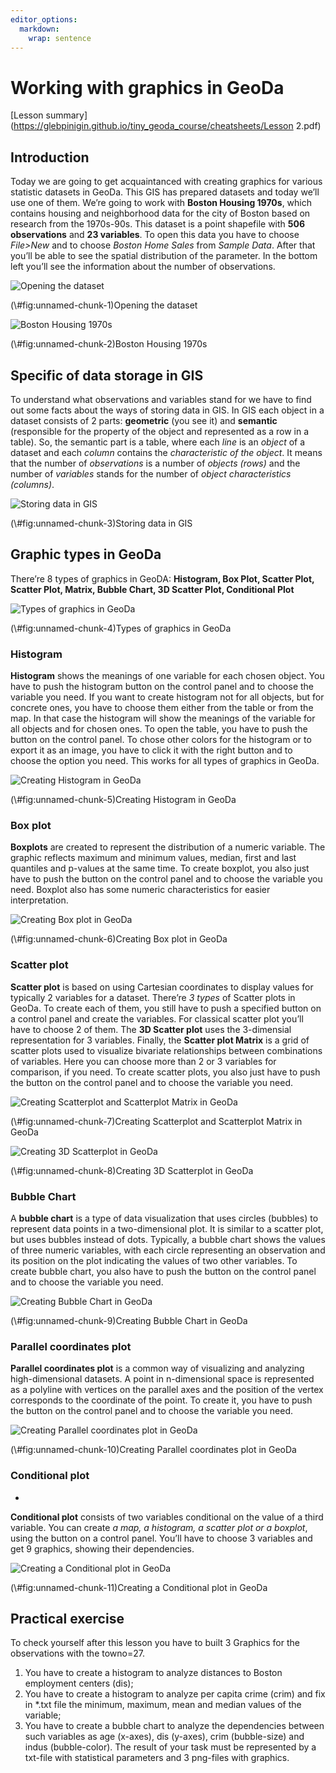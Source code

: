 ```yaml
---
editor_options: 
  markdown: 
    wrap: sentence
---
```


# Working with graphics in GeoDa

[Lesson summary](https://glebpinigin.github.io/tiny_geoda_course/cheatsheets/Lesson 2.pdf)

## Introduction
Today we are going to get acquaintanced with creating graphics for various statistic datasets in GeoDa. This GIS has prepared datasets and today we’ll use one of them. We’re going to work with **Boston Housing 1970s**, which contains housing and neighborhood data for the city of Boston based on research from the 1970s-90s. This dataset is a point shapefile with **506 observations** and **23 variables**. To open this data you have to choose _File>New_ and to choose _Boston Home Sales_ from _Sample Data_. After that you’ll be able to see the spatial distribution of the parameter. In the bottom left you’ll see the information about the number of observations.

<div class="figure">
<img src="images/2_1_Opening_the_dataset.png" alt="Opening the dataset"  />
<p class="caption">(\#fig:unnamed-chunk-1)Opening the dataset</p>
</div>

<div class="figure">
<img src="images/2_2_Boston_Housing_1970s.png" alt="Boston Housing 1970s"  />
<p class="caption">(\#fig:unnamed-chunk-2)Boston Housing 1970s</p>
</div>

## Specific of data storage in GIS

To understand what observations and variables stand for we have to find out some facts about the ways of storing data in GIS. In GIS each object in a dataset consists of 2 parts: **geometric** (you see it) and **semantic** (responsible for the property of the object and represented as a row in a table). So, the semantic part is a table, where each _line_ is an _object_ of a dataset and each _column_ contains the _characteristic of the object_. It means that the number of _observations_ is a number of _objects (rows)_ and the number of _variables_ stands for the number of _object characteristics (columns)_.

<div class="figure">
<img src="images/2_3_Storing_data_in_GIS.png" alt="Storing data in GIS"  />
<p class="caption">(\#fig:unnamed-chunk-3)Storing data in GIS</p>
</div>

## Graphic types in GeoDa

There’re 8 types of graphics in GeoDA: **Histogram, Box Plot, Scatter Plot, Scatter Plot, Matrix, Bubble Chart, 3D Scatter Plot, Conditional Plot**

<div class="figure">
<img src="images/2_4_Types_of_graphics_in_GeoDa.png" alt="Types of graphics in GeoDa"  />
<p class="caption">(\#fig:unnamed-chunk-4)Types of graphics in GeoDa</p>
</div>

### Histogram

**Histogram** shows the meanings of one variable for each chosen object. You have to push the histogram button on the control panel and to choose the variable you need. If you want to create histogram not for all objects, but for concrete ones, you have to choose them either from the table or from the map. In that case the histogram will show the meanings of the variable for all objects and for chosen ones. To open the table, you have to push the button on the control panel. To chose other colors for the histogram or to export it as an image, you have to click it with the right button and to choose the option you need. This works for all types of graphics in GeoDa.

<div class="figure">
<img src="images/2_5_Creating_Histogram_in_GeoDa.png" alt="Creating Histogram in GeoDa"  />
<p class="caption">(\#fig:unnamed-chunk-5)Creating Histogram in GeoDa</p>
</div>

### Box plot

**Boxplots** are created to represent the distribution of a numeric variable. The graphic reflects maximum and minimum values, median, first and last quantiles and p-values at the same time. To create boxplot, you also just have to push the button on the control panel and to choose the variable you need. Boxplot also has some numeric characteristics for easier interpretation.

<div class="figure">
<img src="images/2_6_Creating_Boxplot_in_GeoDa.png" alt="Creating Box plot in GeoDa"  />
<p class="caption">(\#fig:unnamed-chunk-6)Creating Box plot in GeoDa</p>
</div>

### Scatter plot

**Scatter plot** is based on using Cartesian coordinates to display values for typically 2 variables for a dataset. There’re _3 types_ of Scatter plots in GeoDa. To create each of them, you still have to push a specified button on a control panel and create the variables. For classical scatter plot you’ll have to choose 2 of them. The **3D Scatter plot** uses the 3-dimensial representation for 3 variables. Finally, the **Scatter plot Matrix** is a grid of scatter plots used to visualize bivariate relationships between combinations of variables. Here you can choose more than 2 or 3 variables for comparison, if you need. To create scatter plots, you also just have to push the button on the control panel and to choose the variable you need.

<div class="figure">
<img src="images/2_7_Creating_Scatterplot_and_Scatterplot_Matrix_in_GeoDa.png" alt="Creating Scatterplot and Scatterplot Matrix in GeoDa"  />
<p class="caption">(\#fig:unnamed-chunk-7)Creating Scatterplot and Scatterplot Matrix in GeoDa</p>
</div>

<div class="figure">
<img src="images/2_8_Creating_3D_Scatterplot_in_GeoDa.png" alt="Creating 3D Scatterplot in GeoDa"  />
<p class="caption">(\#fig:unnamed-chunk-8)Creating 3D Scatterplot in GeoDa</p>
</div>

### Bubble Chart

A **bubble chart** is a type of data visualization that uses circles (bubbles) to represent data points in a two-dimensional plot. It is similar to a scatter plot, but uses bubbles instead of dots. Typically, a bubble chart shows the values of three numeric variables, with each circle representing an observation and its position on the plot indicating the values of two other variables. To create bubble chart, you also have to push the button on the control panel and to choose the variable you need. 

<div class="figure">
<img src="images/2_9_Creating_a_Bubble_Chart_in_GeoDa.png" alt="Creating Bubble Chart in GeoDa"  />
<p class="caption">(\#fig:unnamed-chunk-9)Creating Bubble Chart in GeoDa</p>
</div>

### Parallel coordinates plot

**Parallel coordinates plot** is a common way of visualizing and analyzing high-dimensional datasets. A point in n-dimensional space is represented as a polyline with vertices on the parallel axes and the position of the vertex corresponds to the coordinate of the point. To create it, you have to push the button on the control panel and to choose the variable you need.

<div class="figure">
<img src="images/2_10_Creating_a_Parallel_coordinates_plot_in_GeoDa.png" alt="Creating Parallel coordinates plot in GeoDa"  />
<p class="caption">(\#fig:unnamed-chunk-10)Creating Parallel coordinates plot in GeoDa</p>
</div>

### Conditional plot
*
**Conditional plot** consists of two variables conditional on the value of a third variable. You can create _a map, a histogram, a scatter plot or a boxplot_, using the button on a control panel. You’ll have to choose 3 variables and get 9 graphics, showing their dependencies.

<div class="figure">
<img src="images/2_11_Creating_a_Conditional_plot_in_GeoDa.png" alt="Creating a Conditional plot in GeoDa"  />
<p class="caption">(\#fig:unnamed-chunk-11)Creating a Conditional plot in GeoDa</p>
</div>

## Practical exercise

To check yourself after this lesson you have to built 3 Graphics for the observations with the towno=27.
  1. You have to create a histogram to analyze distances to Boston employment centers (dis);
  2.  You have to create a histogram to analyze per capita crime (crim) and fix in *.txt file the minimum, maximum, mean and median        values of the variable;
  3. You have to create a bubble chart to analyze the dependencies between such variables as age (x-axes), dis (y-axes), crim (bubble-size) and indus (bubble-color).
The result of your task must be represented by a txt-file with statistical parameters and 3 png-files with graphics.
